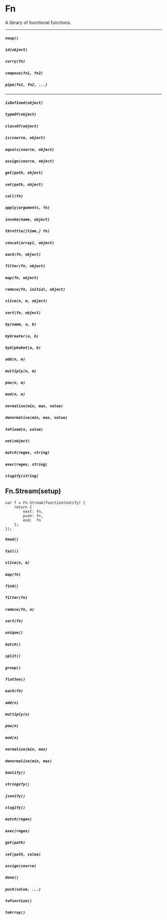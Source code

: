# Fn

A library of functional functions.

<hr/>

##### `noop()`
##### `id(object)`
##### `curry(fn)`
##### `compose(fn1, fn2)`
##### `pipe(fn1, fn2, ...)`

<hr/>

##### `isDefined(object)`
##### `typeOf(object)`
##### `classOf(object)`
##### `is(source, object)`
##### `equals(source, object)`
##### `assign(source, object)`
##### `get(path, object)`
##### `set(path, object)`
##### `call(fn)`
##### `apply(arguments, fn)`
##### `invoke(name, object)`
##### `throttle([time,] fn)`
##### `concat(array1, object)`
##### `each(fn, object)`
##### `filter(fn, object)`
##### `map(fn, object)`
##### `reduce(fn, initial, object)`
##### `slice(n, m, object)`
##### `sort(fn, object)`
##### `by(name, a, b)`
##### `byGreater(a, b)`
##### `byAlphabet(a, b)`
##### `add(n, m)`
##### `multiply(n, m)`
##### `pow(n, m)`
##### `mod(n, m)`
##### `normalise(min, max, value)`
##### `denormalise(min, max, value)`
##### `toFixed(n, value)`
##### `not(object)`
##### `match(regex, string)`
##### `exec(regex, string)`
##### `slugify(string)`


## Fn.Stream(setup)

    var f = Fn.Stream(function(notify) {
        return {
            next: fn,
            push: fn,
            end:  fn
        };
    });

##### `head()`
##### `tail()`
##### `slice(n, m)`
##### `map(fn)`
##### `find()`
##### `filter(fn)`
##### `reduce(fn, n)`
##### `sort(fn)`
##### `unique()`
##### `batch()`
##### `split()`
##### `group()`
##### `flatten()`
##### `each(fn)`
##### `add(n)`
##### `multiply(n)`
##### `pow(n)`
##### `mod(n)`
##### `normalise(min, max)`
##### `denormalise(min, max)`
##### `boolify()`
##### `stringify()`
##### `jsonify()`
##### `slugify()`
##### `match(regex)`
##### `exec(regex)`
##### `get(path)`
##### `set(path, value)`
##### `assign(source)`
##### `done()`
##### `push(value, ...)`
##### `toFunction()`
##### `toArray()`
